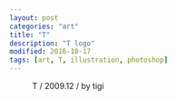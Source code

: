 ```yaml
---
layout: post
categories: "art"
title: "T"
description: "T logo"
modified: 2016-10-17
tags: [art, T, illustration, photoshop]
---
```


<figure>
	<a href="{{ site.url }}/images/post/art/T.jpg"><img src="{{ site.url }}/images/post/art/T.jpg" alt=""></a>
	<figcaption>T / 2009.12 / by tigi</figcaption>
</figure>
